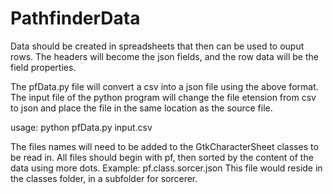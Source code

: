 # PathfinderData
Data should be created in spreadsheets that then can be used to ouput rows.
The headers will become the json fields, and the row data will be the field properties.

The pfData.py file will convert a csv into a json file using the above format.
The input file of the python program will change the file etension from csv to json and place the
file in the same location as the source file.

usage: python pfData.py input.csv

The files names will need to be added to the GtkCharacterSheet classes to be read in.
All files should begin with pf, then sorted by the content of the data using more dots.
Example: pf.class.sorcer.json
This file would reside in the classes folder, in a subfolder for sorcerer.